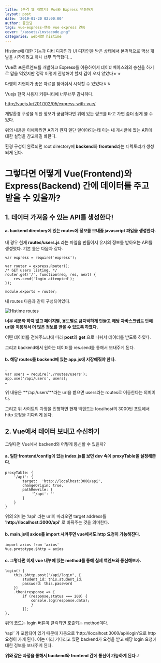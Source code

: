 ```yaml
---
title: (본격 웹 개발기) Vue와 Express 연동하기
layout: post
date: '2019-01-20 02:00:00'
author: 줌코딩
tags: vue-express-연동 vue express 연동 
cover: "/assets/instacode.png"
categories: web개발 histime
---
```


Histime에 대한 기능과 디비 디자인과 UI 디자인을 받은 상태에서 본격적으로 막상 개발을 시작하려고 하니 너무 막막했다… 

Vue로 프론트엔드를 개발하고 Express를 이용하여서 데이터베이스와의 송신을 하기로 맘을 먹었지만 정작 어떻게 진행해야 할지 감이 오지 않았다ㅠㅠ

다행히 지현이가 좋은 자료를 찾아줘서 시작할 수 있었다ㅎㅎ

Vuejs 한국 사용자 커뮤니티에 너무너무 감사하다.

<http://vuejs.kr/2017/02/05/express-with-vue/>

개발환경 구성을 위한 정보가 궁금하다면 위에 있는 링크를 타고 가면 좀더 쉽게 볼 수 있다.

위의 내용을 이해하려면 API가 뭔지 일단 알아야되는데 이는 내 게시글에 있는 API에 대한 설명을 참고하길 바란다.

환경 구성이 완료되면 root directory에 **backend**와 **frontend**라는 디렉토리가 생성되게 된다.


# 그렇다면 어떻게 Vue(Frontend)와 Express(Backend) 간에 데이터를 주고 받을 수 있을까?


## 1. 데이터 가져올 수 있는 API를 생성한다!

#### a. backend directory에 있는 routes에 정보를 보내줄 javascript 파일을 생성한다.

내 경우 현재 **routes/users.js** 라는 파일을 만들어서 유저의 정보를 받아오는 API를 생성했다. 
기본 틀은 다음과 같다.


    var express = require('express');

    var router = express.Router();
    /* GET users listing. */
    router.get('/', function(req, res, next) {
        res.send('login attempted');
    });

    module.exports = router;


내 routes 다음과 같이 구성되어있다.

![Histime routes](https://raw.githubusercontent.com/zoomKoding/zoomKoding.github.io/source/assets/_posts/Vue-Express-1.png)


**너무 세분화 하지 않고 페이지별, 용도별로 큼지막하게 만들고**
**해당 자바스크립트 안에 url을 이용해서 더 많은 정보를 받을 수 있도록 하였다.** 

어떤 데이터를 전해주느냐에 따라 **post**와 **get** 으로 나눠서 데이터를 받도록 하였다.

그리고 backend에서 원하는 데이터를 res.send를 통해서 보내주게 된다.

#### b. 해당 routes를 backend에 있는 app.js에 저장해줘야 한다.



    …
    var users = require('./routes/users');
    app.use('/api/users', users);
    …


위 내용은 **‘/api/users’**라는 url을 받으면 users라는 routes로 이동한다는 의미이다.

그리고 위 사이트의 과정을 진행하면 현재 백엔드는 localhost의 3000번 포트에서 http 요청을 기다리게 된다.


## 2. Vue에서 데이터 보내고 수신하기

그렇다면 Vue에서 backend와 어떻게 통신할 수 있을까?

#### a. 일단 frontend/config에 있는 index.js를 보면 dev 속에 proxyTable을 설정해준다.


    proxyTable: {
        '/api': {
            target:  'http://localhost:3000/api',    
            changeOrigin: true,
            pathRewrite: {
                '^/api': ''
            }
        }
    }


위의 의미는 ‘/api’ 라는 url이 따라오면 target address를 
'**http://localhost:3000/api**' 로 바꿔주는 것을 의미한다.

#### b. main.js에 axios를 import 시켜주면 vue에서도 http 요청이 가능해진다.



    import axios from 'axios'
    Vue.prototype.$http = axios



#### c. 그렇다면 이제 vue 내부에 있는 method를 통해 실제 백엔드와 통신해보자. 


    login() {
        this.$http.post("/api/login", {
            student_id: this.student_id,
            password: this.password
        })
        .then(response => {
            if (response.status === 200) {
                console.log(response.data);
                }
            });
    },

위의 코드는 login 버튼이 클릭되면 호출되는 method이다. 


‘/api’ 가 포함되어 있기 때문에 자동으로 ‘http://localhost:3000/api/login’으로 http요청이 가게 된다.
이는 미리 기다리고 있던 backend가 요청을 받고 해당 login 요청에 대한 정보를 보내주게 된다.

**위와 같은 과정을 통해서 backend와 frontend 간에 통신이 가능하게 된다..!**



